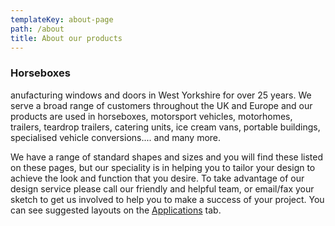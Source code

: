 ```yaml
---
templateKey: about-page
path: /about
title: About our products
---
```

### Horseboxes

anufacturing windows and doors in West Yorkshire for over 25 years. We serve a broad range of customers throughout the UK and Europe and our products are used in horseboxes, motorsport vehicles, motorhomes, trailers, teardrop trailers, catering units, ice cream vans, portable buildings, specialised vehicle conversions.... and many more.

We have a range of standard shapes and sizes and you will find these listed on these pages, but our speciality is in helping you to tailor your design to achieve the look and function that you desire. To take advantage of our design service please call our friendly and helpful team, or email/fax your sketch to get us involved to help you to make a success of your project. You can see suggested layouts on the [Applications](https://www.vehiclewindows.co.uk/clients) tab.